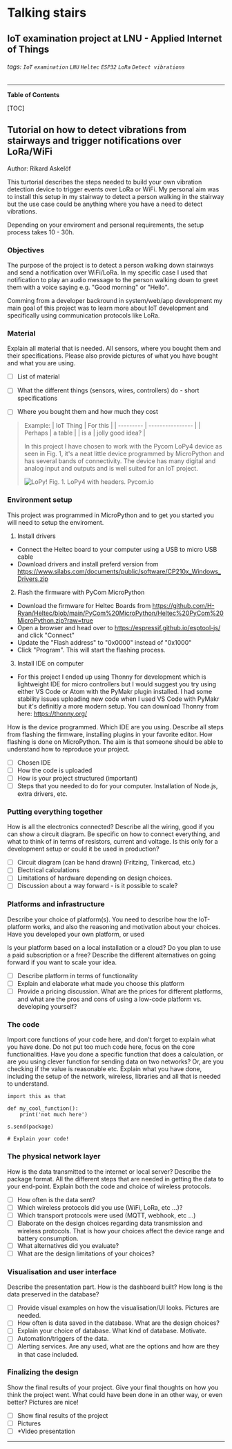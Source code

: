 # Talking stairs 
## IoT examination project at LNU - Applied Internet of Things

###### tags: `IoT` `examination` `LNU` `Heltec` `ESP32` `LoRa` `Detect vibrations`
---
**Table of Contents**


[TOC]


## Tutorial on how to detect vibrations from stairways and trigger notifications over LoRa/WiFi

Author: Rikard Askelöf

This turtorial describes the steps needed to build your own vibration detection device to trigger events over LoRa or WiFi. My personal aim was to install this setup in my stairway to detect a person walking in the stairway but the use case could be anything where you have a need to detect vibrations.

Depending on your enviroment and personal requirements, the setup process takes 10 - 30h. 

<!---
Give a short and brief overview of what your project is about.
What needs to be included:

- [ ] Title
- [ ] Your name and student credentials (xx666xxx)
- [ ] Short project overview
- [ ] How much time it might take to do (an approximation)
-->

### Objectives

The purpose of the project is to detect a person walking down stairways and send a notification over WiFi/LoRa. In my specific case I used that notification to play an audio message to the person walking down to greet them with a voice saying e.g. "Good morning" or "Hello".

Comming from a developer backround in system/web/app development my main goal of this project was to learn more about IoT development and specifically using communication protocols like LoRa. 

<!--
Describe why you have chosen to build this specific device. What purpose does it serve? What do you want to do with the data, and what new insights do you think it will give?

- [ ] Why you chose the project
- [ ] What purpose does it serve
- [ ] What insights you think it will give
-->

### Material

Explain all material that is needed. All sensors, where you bought them and their specifications. Please also provide pictures of what you have bought and what you are using.

- [ ] List of material
- [ ] What the different things (sensors, wires, controllers) do - short specifications
- [ ] Where you bought them and how much they cost


> Example:
>| IoT Thing | For this         |
>| --------- | ---------------- |
>| Perhaps   | a table          |
>| is a      | jolly good idea? |
>
>In this project I have chosen to work with the Pycom LoPy4 device as seen in Fig. 1, it's a neat little device programmed by MicroPython and has several bands of connectivity. The device has many digital and analog input and outputs and is well suited for an IoT project.
>
>![LoPy!](https://pycom.io/wp-content/uploads/2018/08/lopySide-1.png)
>Fig. 1. LoPy4 with headers. Pycom.io


### Environment setup

This project was programmed in MicroPython and to get you started you will need to setup the enviroment.

1. Install drivers

 + Connect the Heltec board to your computer using a USB to micro USB cable
 + Download drivers and install preferd version from https://www.silabs.com/documents/public/software/CP210x_Windows_Drivers.zip

2. Flash the firmware with PyCom MicroPython

 + Download the firmware for Heltec Boards from https://github.com/H-Ryan/Heltec/blob/main/PyCom%20MicroPython/Heltec%20PyCom%20MicroPython.zip?raw=true
 + Open a browser and head over to https://espressif.github.io/esptool-js/ and click "Connect"
 + Update the "Flash address" to "0x0000" instead of "0x1000"
 + Click "Program". This will start the flashing process.

3. Install IDE on computer

 + For this project I ended up using Thonny for development which is lightweight IDE for micro controllers but I would suggest you try using either VS Code or Atom with the PyMakr plugin installed. I had some stability issues uploading new code when I used VS Code with PyMakr but it's definitly a more modern setup. You can download Thonny from here: https://thonny.org/

How is the device programmed. Which IDE are you using. Describe all steps from flashing the firmware, installing plugins in your favorite editor. How flashing is done on MicroPython. The aim is that someone should be able to understand how to reproduce your project.

- [ ] Chosen IDE
- [ ] How the code is uploaded
- [ ] How is your project structured (important)
- [ ] Steps that you needed to do for your computer. Installation of Node.js, extra drivers, etc.

### Putting everything together

How is all the electronics connected? Describe all the wiring, good if you can show a circuit diagram. Be specific on how to connect everything, and what to think of in terms of resistors, current and voltage. Is this only for a development setup or could it be used in production?

- [ ] Circuit diagram (can be hand drawn) (Fritzing, Tinkercad, etc.)
- [ ] Electrical calculations
- [ ] Limitations of hardware depending on design choices.
- [ ] Discussion about a way forward - is it possible to scale?

### Platforms and infrastructure

Describe your choice of platform(s). You need to describe how the IoT-platform works, and also the reasoning and motivation about your choices. Have you developed your own platform, or used 

Is your platform based on a local installation or a cloud? Do you plan to use a paid subscription or a free? Describe the different alternatives on going forward if you want to scale your idea.

- [ ] Describe platform in terms of functionality
- [ ] Explain and elaborate what made you choose this platform
- [ ] Provide a pricing discussion. What are the prices for different platforms, and what are the pros and cons of using a low-code platform vs. developing yourself?

### The code

Import core functions of your code here, and don't forget to explain what you have done. Do not put too much code here, focus on the core functionalities. Have you done a specific function that does a calculation, or are you using clever function for sending data on two networks? Or, are you checking if the value is reasonable etc. Explain what you have done, including the setup of the network, wireless, libraries and all that is needed to understand.


```python=
import this as that

def my_cool_function():
    print('not much here')

s.send(package)

# Explain your code!
```

### The physical network layer

How is the data transmitted to the internet or local server? Describe the package format. All the different steps that are needed in getting the data to your end-point. Explain both the code and choice of wireless protocols.

- [ ] How often is the data sent? 
- [ ] Which wireless protocols did you use (WiFi, LoRa, etc ...)?
- [ ] Which transport protocols were used (MQTT, webhook, etc ...)
- [ ] Elaborate on the design choices regarding data transmission and wireless protocols. That is how your choices affect the device range and battery consumption.
- [ ] What alternatives did you evaluate?
- [ ] What are the design limitations of your choices?

### Visualisation and user interface

Describe the presentation part. How is the dashboard built? How long is the data preserved in the database?

- [ ] Provide visual examples on how the visualisation/UI looks. Pictures are needed.
- [ ] How often is data saved in the database. What are the design choices?
- [ ] Explain your choice of database. What kind of database. Motivate.
- [ ] Automation/triggers of the data.
- [ ] Alerting services. Are any used, what are the options and how are they in that case included.

### Finalizing the design

Show the final results of your project. Give your final thoughts on how you think the project went. What could have been done in an other way, or even better? Pictures are nice!

- [ ] Show final results of the project
- [ ] Pictures
- [ ] *Video presentation

---